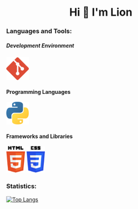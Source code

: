 
<h1 align="center">Hi 👋 I'm Lion</h1>
  
  <h3 style="align-items: left;">Languages and Tools:</h3>
  <h5 style="align-items: left;">Development Environment</h5>
  <div style="align-items: left;">
    <a href="https://git-scm.com/" target="_blank"> <img src="img/git-icon.svg" alt=width="60" height="60"/> </a>
  </div>
  <h4 style="align-items: left;">Programming Languages</h4>
  <div style="align-items: left;">
    <a href="https://www.python.org" target="_blank"> <img src="img/python.svg" alt=width="60" height="60"/> </a>

  </div>
  <h4 style="align-items: left;">Frameworks and Libraries</h4>
  <div style="align-items: left;">
    <a href="https://html.spec.whatwg.org/#toc-introduction" target="_blank"><img src="img/html-5.svg"  alt=width="70" height="70"></a>
    <a href="https://www.w3.org/TR/CSS/" target="_blank"><img src="img/css-3.svg" alt=width="70" height="70"></a>

  </div>

   <h3 style="align-items: left;">Statistics:</h3> 



[![Top Langs](https://github-readme-stats.vercel.app/api/top-langs/?username=lion-rion)](https://github.com/anuraghazra/github-readme-stats)
